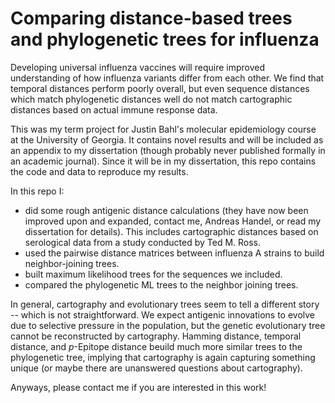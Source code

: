 # Comparing distance-based trees and phylogenetic trees for influenza

Developing universal influenza vaccines will require improved understanding of how influenza variants differ from each other. We find that temporal distances perform poorly overall, but even sequence distances which match phylogenetic distances well do not match cartographic distances based on actual immune response data.

This was my term project for Justin Bahl's molecular epidemiology course at the University of Georgia. It contains novel results and will be included as an appendix to my dissertation (though probably never published formally in an academic journal). Since it will be in my dissertation, this repo contains the code and data to reproduce my results.

In this repo I:
- did some rough antigenic distance calculations (they have now been improved upon and expanded, contact me, Andreas Handel, or read my dissertation for details). This includes cartographic distances based on serological data from a study conducted by Ted M. Ross.
- used the pairwise distance matrices between influenza A strains to build neighbor-joining trees.
- built maximum likelihood trees for the sequences we included.
- compared the phylogenetic ML trees to the neighbor joining trees.

In general, cartography and evolutionary trees seem to tell a different story -- which is not straightforward. We expect antigenic innovations to evolve due to selective pressure in the population, but the genetic evolutionary tree cannot be reconstructed by cartography. Hamming distance, temporal distance, and $p$-Epitope distance beuild much more similar trees to the phylogenetic tree, implying that cartography is again capturing something unique (or maybe there are unanswered questions about cartography).

Anyways, please contact me if you are interested in this work!
